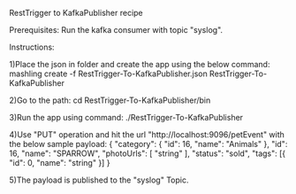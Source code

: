 RestTrigger to KafkaPublisher recipe

Prerequisites:
Run the kafka consumer with topic "syslog".

Instructions:

1)Place the json in folder and create the app using the below command:
mashling create -f RestTrigger-To-KafkaPublisher.json RestTrigger-To-KafkaPublisher

2)Go to the path: cd RestTrigger-To-KafkaPublisher/bin

3)Run the app using command: ./RestTrigger-To-KafkaPublisher

4)Use "PUT" operation and hit the url "http://localhost:9096/petEvent" with the below sample payload:
{
	"category": {
		"id": 16,
		"name": "Animals"
	},
	"id": 16,
	"name": "SPARROW",
	"photoUrls": [
		"string"
	],
	"status": "sold",
	"tags": [{
		"id": 0,
		"name": "string"
	}]
}

5)The payload is published to the "syslog" Topic.